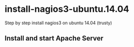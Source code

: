 # install-nagios3-ubuntu.14.04
Step by step install nagios3 on ubuntu 14.04 (trusty)

## Install and start Apache Server
